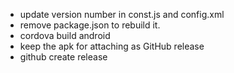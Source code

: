 - update version number in const.js and config.xml
- remove package.json to rebuild it.
- cordova build android 
- keep the apk for attaching as GitHub release
- github create release
